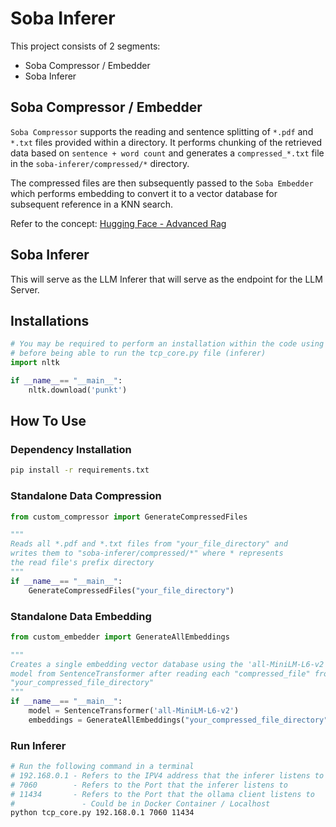 # Soba Inferer

This project consists of 2 segments:
- Soba Compressor / Embedder
- Soba Inferer

## Soba Compressor / Embedder

`Soba Compressor` supports the reading and sentence splitting of `*.pdf` and `*.txt` files provided within a directory. It performs chunking of the retrieved data based on `sentence + word count` and generates a `compressed_*.txt` file in the `soba-inferer/compressed/*` directory.

The compressed files are then subsequently passed to the `Soba Embedder` which performs embedding to convert it to a vector database for subsequent reference in a KNN search.

Refer to the concept: [Hugging Face - Advanced Rag](https://huggingface.co/learn/cookbook/advanced_rag)

## Soba Inferer

This will serve as the LLM Inferer that will serve as the endpoint for the LLM Server.

## Installations

```python
# You may be required to perform an installation within the code using the "nltk" library
# before being able to run the tcp_core.py file (inferer)
import nltk

if __name__== "__main__":
    nltk.download('punkt')
```

## How To Use

### Dependency Installation

```cmd
pip install -r requirements.txt
```

### Standalone Data Compression

```python
from custom_compressor import GenerateCompressedFiles

"""
Reads all *.pdf and *.txt files from "your_file_directory" and
writes them to "soba-inferer/compressed/*" where * represents
the read file's prefix directory
"""
if __name__== "__main__":
    GenerateCompressedFiles("your_file_directory")
```

### Standalone Data Embedding

```python
from custom_embedder import GenerateAllEmbeddings

"""
Creates a single embedding vector database using the 'all-MiniLM-L6-v2'
model from SentenceTransformer after reading each "compressed_file" from
"your_compressed_file_directory"
"""
if __name__== "__main__":
    model = SentenceTransformer('all-MiniLM-L6-v2')
    embeddings = GenerateAllEmbeddings("your_compressed_file_directory", model)
```

### Run Inferer

```bash
# Run the following command in a terminal
# 192.168.0.1 - Refers to the IPV4 address that the inferer listens to
# 7060        - Refers to the Port that the inferer listens to
# 11434       - Refers to the Port that the ollama client listens to
#               - Could be in Docker Container / Localhost
python tcp_core.py 192.168.0.1 7060 11434
```